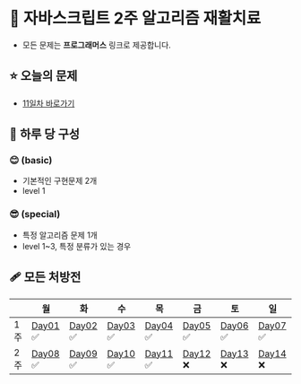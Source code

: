 # 💊 자바스크립트 2주 알고리즘 재활치료

- 모든 문제는 **프로그래머스** 링크로 제공합니다.

## ⭐ 오늘의 문제

- [11일차 바로가기](https://github.com/MinSungJe/2weeks_JS_algorithm/tree/main/%EB%AC%B8%EC%A0%9C/Day11)

## 💉 하루 당 구성

### **😊 (basic)**

- 기본적인 구현문제 2개
- level 1

### **😎 (special)**

- 특정 알고리즘 문제 1개
- level 1~3, 특정 분류가 있는 경우

## 🩹 모든 처방전

|     | 월                                                                                              | 화                                                                                              | 수                                                                                              | 목                                                                                              | 금                                                                                              | 토                                                                                              | 일                                                                                              |
| --- | ----------------------------------------------------------------------------------------------- | ----------------------------------------------------------------------------------------------- | ----------------------------------------------------------------------------------------------- | ----------------------------------------------------------------------------------------------- | ----------------------------------------------------------------------------------------------- | ----------------------------------------------------------------------------------------------- | ----------------------------------------------------------------------------------------------- |
| 1주 | [Day01](https://github.com/MinSungJe/2weeks_JS_algorithm/tree/main/%EB%AC%B8%EC%A0%9C/Day01) ✅ | [Day02](https://github.com/MinSungJe/2weeks_JS_algorithm/tree/main/%EB%AC%B8%EC%A0%9C/Day02) ✅ | [Day03](https://github.com/MinSungJe/2weeks_JS_algorithm/tree/main/%EB%AC%B8%EC%A0%9C/Day03) ✅ | [Day04](https://github.com/MinSungJe/2weeks_JS_algorithm/tree/main/%EB%AC%B8%EC%A0%9C/Day04) ✅ | [Day05](https://github.com/MinSungJe/2weeks_JS_algorithm/tree/main/%EB%AC%B8%EC%A0%9C/Day05) ✅ | [Day06](https://github.com/MinSungJe/2weeks_JS_algorithm/tree/main/%EB%AC%B8%EC%A0%9C/Day06) ✅ | [Day07](https://github.com/MinSungJe/2weeks_JS_algorithm/tree/main/%EB%AC%B8%EC%A0%9C/Day07) ✅ |
| 2주 | [Day08](https://github.com/MinSungJe/2weeks_JS_algorithm/tree/main/%EB%AC%B8%EC%A0%9C/Day08) ✅ | [Day09](https://github.com/MinSungJe/2weeks_JS_algorithm/tree/main/%EB%AC%B8%EC%A0%9C/Day09) ✅ | [Day10](https://github.com/MinSungJe/2weeks_JS_algorithm/tree/main/%EB%AC%B8%EC%A0%9C/Day10) ✅ | [Day11](https://github.com/MinSungJe/2weeks_JS_algorithm/tree/main/%EB%AC%B8%EC%A0%9C/Day11) ✅ | [Day12](https://github.com/MinSungJe/2weeks_JS_algorithm/tree/main/%EB%AC%B8%EC%A0%9C/Day12) ❌ | [Day13](https://github.com/MinSungJe/2weeks_JS_algorithm/tree/main/%EB%AC%B8%EC%A0%9C/Day13) ❌ | [Day14](https://github.com/MinSungJe/2weeks_JS_algorithm/tree/main/%EB%AC%B8%EC%A0%9C/Day14) ❌ |
